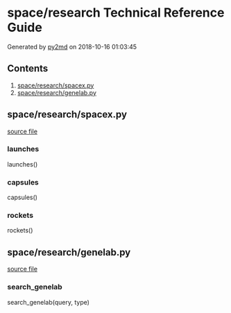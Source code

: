 # space/research Technical Reference Guide
Generated by [py2md](https://github.com/gbowerman/py2md) on 2018-10-16 01:03:45 

## Contents
1. [space/research/spacex.py](#space/research/spacexpy)
2. [space/research/genelab.py](#space/research/genelabpy)
## space/research/spacex.py
[source file](space/research/spacex.py)
### launches
launches()

### capsules
capsules()

### rockets
rockets()

## space/research/genelab.py
[source file](space/research/genelab.py)
### search_genelab
search_genelab(query, type)

